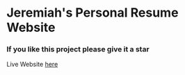 # Jeremiah's Personal Resume Website

### If you like this project please give it a star

Live Website [here](https://illusion173.github.io/)
